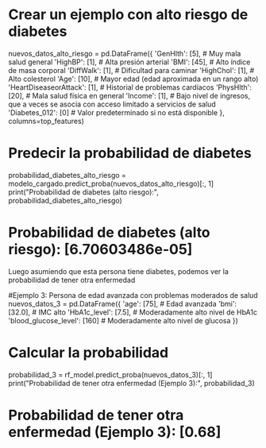 # Crear un ejemplo con alto riesgo de diabetes
nuevos_datos_alto_riesgo = pd.DataFrame({
    'GenHlth': [5],          # Muy mala salud general
    'HighBP': [1],           # Alta presión arterial
    'BMI': [45],             # Alto índice de masa corporal
    'DiffWalk': [1],         # Dificultad para caminar
    'HighChol': [1],         # Alto colesterol
    'Age': [10],             # Mayor edad (edad aproximada en un rango alto)
    'HeartDiseaseorAttack': [1], # Historial de problemas cardíacos
    'PhysHlth': [20],        # Mala salud física en general
    'Income': [1],           # Bajo nivel de ingresos, que a veces se asocia con acceso limitado a servicios de salud
    'Diabetes_012': [0]      # Valor predeterminado si no está disponible
}, columns=top_features)

# Predecir la probabilidad de diabetes
probabilidad_diabetes_alto_riesgo = modelo_cargado.predict_proba(nuevos_datos_alto_riesgo)[:, 1]
print("Probabilidad de diabetes (alto riesgo):", probabilidad_diabetes_alto_riesgo)

# Probabilidad de diabetes (alto riesgo): [6.70603486e-05]


Luego asumiendo que esta persona tiene diabetes, podemos ver la probabilidad de tener otra enfermedad

#Ejemplo 3: Persona de edad avanzada con problemas moderados de salud
nuevos_datos_3 = pd.DataFrame({
    'age': [75],                  # Edad avanzada
    'bmi': [32.0],                # IMC alto
    'HbA1c_level': [7.5],         # Moderadamente alto nivel de HbA1c
    'blood_glucose_level': [160]  # Moderadamente alto nivel de glucosa
})

# Calcular la probabilidad
probabilidad_3 = rf_model.predict_proba(nuevos_datos_3)[:, 1]
print("Probabilidad de tener otra enfermedad (Ejemplo 3):", probabilidad_3)

# Probabilidad de tener otra enfermedad (Ejemplo 3): [0.68]


